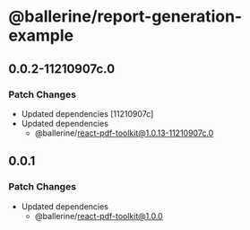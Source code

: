 # @ballerine/report-generation-example

## 0.0.2-11210907c.0

### Patch Changes

- Updated dependencies [11210907c]
- Updated dependencies
  - @ballerine/react-pdf-toolkit@1.0.13-11210907c.0

## 0.0.1

### Patch Changes

- Updated dependencies
  - @ballerine/react-pdf-toolkit@1.0.0
